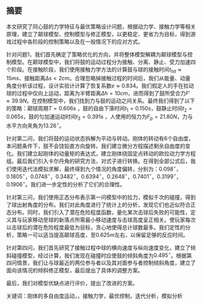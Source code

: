 ## 摘要

本文研究了同心鼓的力学特征与最优策略设计问题，根据动力学、接触力学等相关原理，建立了颠球模型、控制模型与修正模型，以更稳定、更省力为目标，得到游戏过程中各阶段的控制策略以及在一般情况下的应对方式。

针对问题1，我们首先确定了策略优化的方向，并将整体模型解耦为颠球模型与控制模型。在颠球模型中，我们将鼓的运动过程分为接触、分离、静止、受力加速四个阶段。在接触阶段，我们使用接触力学方法的计算鼓与球的接触时间$t_{hit} \approx 15ms$、接触距离$\Delta s < 2cm$。合理忽略掉接触过程的时间后，我们从能量、动量角度分析该过程，设计实验计计算了恢复系数$e\approx 0.834$。我们假定人的手在拉动球的过程中仅向上运动，距离为半臂距离$\Delta h = 10cm$，进而得到了鼓所受合力$F' \approx 39.9N$。在控制模型中，我们找到力与鼓的运动之间关系。最终我们得到了以下的策略：颠球周期$T = 0.606s$ ，鼓的自由下落时间$t_1 = 0.150s$，鼓静止时间$t_2 = 0.065s$，鼓的匀加速运动时间$t_3 = 0.391s$ ，人使用的恒力为$F_p = 21.80N$，力与水平方向夹角为$13.26^\circ$。

针对第二问，我们将鼓的运动状态拆解为平动与转动。刚体的转动有$6$个自由度，本问题条件下，鼓不会饶铅直方向旋转。我们建立微分方程描述剩余自由度的变化。我们建立起刚体的动量矩的表达式，建立刚体绕固定点转动的欧拉动力学方程组。最后我们引入卡尔丹角的研究方法，对式子进行转换。在得到全部公式后，我们使用迭代法模拟求解，最终得到九个情况的角度偏转，分别为：$0.098^\circ$，$0.1805^\circ$，$0.0748^\circ$，$0.3482^\circ$，$0.6394^\circ$，$0.2648^\circ$，$0.7401^\circ$，$0.3199^\circ$，$0.1906^\circ$。我们进一步定性的分析了它们的合理性。

针对第三问，我们使用正态分布表示第一问模型中的拉力，模拟千次的碰撞，得到了球出射角度的分布。我们对此角度进行了统计上的分析，发现它们也近似符合正态分布。同时，我们引入了潜在危险程度函数，量化某次击球后失败的可能性，定义其与玩家移动至球的新落点所需最小移动速度与击球高度呈正相关。使玩家每次以击球后的潜在危险程度最低为目标，贪心地使得总计球数最多。我们定性的分析，策略一可以适当提高颠球高度，至$0.625m$左右，以保留足够的反应时间。

针对第四问，我们首先研究了接触过程中球的横向速度与纵向速度变化，建立了倾斜碰撞模型，经过计算，我们发现在碰撞时应使鼓的倾斜角度为$0.495^\circ$。根据第四问情景，我们让与球最近的两位参与者以及其对面参与者控制倾斜角度，建立了面向该情况的倾斜修正模型，最后提出了具体的调整方案。

最后，我们对模型优缺点进行评价，提出了改进的方案。

关键词：刚体的多自由度运动，，接触力学，最优控制，迭代分析，模拟分析